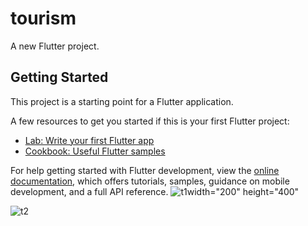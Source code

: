 # tourism

A new Flutter project.

## Getting Started

This project is a starting point for a Flutter application.

A few resources to get you started if this is your first Flutter project:

- [Lab: Write your first Flutter app](https://docs.flutter.dev/get-started/codelab)
- [Cookbook: Useful Flutter samples](https://docs.flutter.dev/cookbook)

For help getting started with Flutter development, view the
[online documentation](https://docs.flutter.dev/), which offers tutorials,
samples, guidance on mobile development, and a full API reference.
![t1](https://github.com/zeeshan2233/Travel-App-UI/assets/136428209/939a1271-681f-4ebc-9508-95aaca187b37,)width="200" height="400"

![t2](https://github.com/zeeshan2233/Travel-App-UI/assets/136428209/c7686310-1258-424f-a4c2-c279a53ddd4c)

